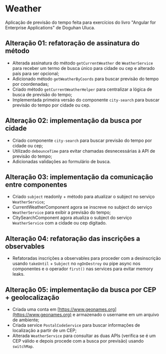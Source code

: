 # Weather

Aplicação de previsão do tempo feita para exercícios do livro "Angular for Enterprise Applications" de Doguhan Uluca.

## Alteração 01: refatoração de assinatura do método

-   Alterada assinatura do método `getCurrentWeather` de `WeatherService` para receber um termo de busca único para cidade ou cep e alterado país para ser opcional;
-   Adicionado método `getWeatherByCoords` para buscar previsão do tempo por coordenadas;
-   Criado método `getCurrentWeatherHelper` para centralizar a lógica de busca de previsão do tempo;
-   Implementada primeira versão do componente `city-search` para buscar previsão do tempo por cidade ou cep.

## Alteração 02: implementação da busca por cidade

-   Criado componente `city-search` para buscar previsão do tempo por cidade ou cep;
-   Utilizado `debounceTime` para evitar chamadas desnecessárias à API de previsão do tempo;
-   Adicionadas validações ao formulário de busca.

## Alteração 03: implementação da comunicação entre componentes

-   Criado `subject` readonly + método para atualizar o subject no serviço `WeatherService`;
-   CurrentWeatherComponent agora se inscreve no subject do serviço `WeatherService` para exibir a previsão do tempo;
-   CitySearchComponent agora atualiza o subject do serviço `WeatherService` com a cidade ou cep digitado.

## Alteração 04: refatoração das inscrições a observables

-   Refatoradas inscrições a observables para proceder com a desinscrição usando `takeUntil` + `Subject` no `ngOnDestroy` ou pipe async nos componentes e o operador `first()` nas services para evitar memory leaks.

## Alteração 05: implementação da busca por CEP + geolocalização

-   Criada uma conta em [https://www.geonames.org](https://www.geonames.org) e armazenado o username em um arquivo de ambiente;
-   Criada service `PostalCodeService` para buscar informações de localização a partir de um CEP;
-   Alterada `WeatherService` para consultar as duas APIs (verifica se é um CEP válido e depois procede com a busca por previsão) usando `switchMap`.
